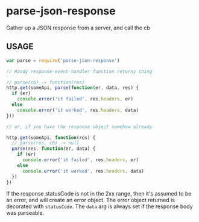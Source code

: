 # parse-json-response

Gather up a JSON response from a server, and call the cb

## USAGE

```javascript
var parse = require('parse-json-response')

// Handy response-event-handler function returny thing

// parse(cb) -> function(res)
http.get(someApi, parse(function(er, data, res) {
  if (er)
    console.error('it failed', res.headers, er)
  else
    console.error('it worked', res.headers, data)
}))

// or, if you have the response object somehow already

http.get(someApi, function(res) {
  // parse(res, cb) -> null
  parse(res, function(er, data) {
    if (er)
      console.error('it failed', res.headers, er)
    else
      console.error('it worked', res.headers, data)
  })
})
```

If the response statusCode is not in the 2xx range, then it's assumed
to be an error, and will create an error object.  The error object
returned is decorated with `statusCode`.  The `data` arg is always set
if the response body was parseable.
